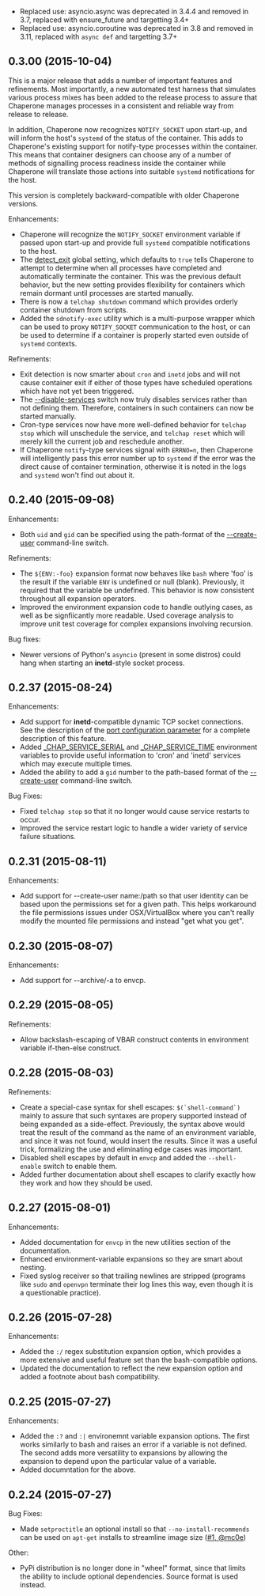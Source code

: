 
- Replaced use: asyncio.async was deprecated in 3.4.4 and removed in 3.7, replaced with ensure_future and targetting 3.4+
- Replaced use: asyncio.coroutine was deprecated in 3.8 and removed in 3.11, replaced with `async def` and targetting 3.7+

## 0.3.00 (2015-10-04)

This is a major release that adds a number of important features and refinements.   Most importantly, a new automated test harness that simulates various process mixes has been added to the release process to assure that Chaperone manages processes in a consistent and reliable way from release to release.

In addition, Chaperone now recognizes `NOTIFY_SOCKET` upon start-up, and will inform the host's `systemd` of the status of the container.   This adds to Chaperone's existing support for notify-type processes within the container.  This means that container designers can choose any of a number of methods of signalling process readiness inside the container while Chaperone will translate those actions into suitable `systemd` notifications for the host.

This version is completely backward-compatible with older Chaperone versions.

Enhancements:

- Chaperone will recognize the `NOTIFY_SOCKET` environment variable if passed upon start-up and provide full `systemd` compatible notifications to the host.
- The [detect_exit](http://garywiz.github.io/chaperone/ref/config-global.html#settings-detect-exit) global setting, which defaults to `true` tells Chaperone to attempt to determine when all processes have completed and automatically terminate the container.  This was the previous default behavior, but the new setting provides flexibility for containers which remain dormant until processes are started manually.
- There is now a `telchap shutdown` command which provides orderly container shutdown from scripts.
- Added the `sdnotify-exec` utility which is a multi-purpose wrapper which can be used to proxy `NOTIFY_SOCKET` communication to the host, or can be used to determine if a container is properly started even outside of `systemd` contexts.

Refinements:

- Exit detection is now smarter about `cron` and `inetd` jobs and will not cause container exit if either of those types have scheduled operations which have not yet been triggered.
- The [--disable-services](http://garywiz.github.io/chaperone/ref/command-line.html#option-disable-services) switch now truly disables services rather than not defining them.  Therefore, containers in such containers can now be started manually.
- Cron-type services now have more well-defined behavior for `telchap stop` which will unschedule the service, and `telchap reset` which will merely kill the current job and reschedule another.
- If Chaperone `notify`-type services signal with `ERRNO=n`, then Chaperone will intelligently pass this error number up to `systemd` if the error was the direct cause of container termination, otherwise it is noted in the logs and `systemd` won't find out about it.

## 0.2.40 (2015-09-08)

Enhancements:

- Both `uid` and `gid` can be specified using the path-format of the [--create-user](http://garywiz.github.io/chaperone/ref/command-line.html#option-create-user) command-line switch.

Refinements:

- The `${ENV:-foo}` expansion format now behaves like `bash` where 'foo' is the result if the variable `ENV` is undefined or null (blank).  Previously, it required that the variable be undefined.  This behavior is now consistent throughout all expansion operators.
- Improved the environment expansion code to handle outlying cases, as well as be signfiicantly more readable.  Used coverage analysis to improve unit test coverage for complex expansions involving recursion.

Bug fixes:

- Newer versions of Python's `asyncio` (present in some distros) could hang when starting an **inetd**-style socket process.

## 0.2.37 (2015-08-24)

Enhancements:

- Add support for **inetd**-compatible dynamic TCP socket connections.  See the description of the [port configuration parameter](http://garywiz.github.io/chaperone/ref/config-service.html#service-port) for a complete description of this feature.
- Added [_CHAP_SERVICE_SERIAL](http://garywiz.github.io/chaperone/ref/env.html#env-chap-service-serial) and [_CHAP_SERVICE_TIME](http://garywiz.github.io/chaperone/ref/env.html#env-chap-service-time) environment variables to provide useful information to 'cron' and 'inetd' services which may execute multiple times.
- Added the ability to add a `gid` number to the path-based format of the [--create-user](http://garywiz.github.io/chaperone/ref/command-line.html#option-create-user) command-line switch.

Bug Fixes:

- Fixed `telchap stop` so that it no longer would cause service restarts to occur.
- Improved the service restart logic to handle a wider variety of service failure situations.

## 0.2.31 (2015-08-11)

Enhancements:

- Add support for --create-user name:/path so that user identity can be based upon
  the permissions set for a given path.  This helps workaround the file permissions
  issues under OSX/VirtualBox where you can't really modify the mounted file
  permissions and instead "get what you get".

## 0.2.30 (2015-08-07)

Enhancements:

- Add support for --archive/-a to envcp.

## 0.2.29 (2015-08-05)

Refinements:

- Allow backslash-escaping of VBAR construct contents in environment variable
  if-then-else construct.

## 0.2.28 (2015-08-03)

Refinements:

- Create a special-case syntax for shell escapes: ``$(`shell-command`)`` mainly to
  assure that such syntaxes are propery supported instead of being expanded as a
  side-effect.  Previously, the syntax above would treat the result of the command
  as the name of an environment variable, and since it was not found, would insert
  the results.   Since it was a useful trick, formalizing the use and eliminating
  edge cases was important.
- Disabled shell escapes by default in ``envcp`` and added the ``--shell-enable``
  switch to enable them.
- Added further documentation about shell escapes to clarify exactly how they
  work and how they should be used.

## 0.2.27 (2015-08-01)

Enhancements:

- Added documentation for ``envcp`` in the new utilities section of the documentation.
- Enhanced environment-variable expansions so they are smart about nesting.
- Fixed syslog receiver so that trailing newlines are stripped (programs like ``sudo``
  and ``openvpn`` terminate their log lines this way, even though it is a questionable
  practice).

## 0.2.26 (2015-07-28)

Enhancements:

- Added the ``:/`` regex substitution expansion option, which provides a more extensive and useful
  feature set than the bash-compatible options.
- Updated the documentation to reflect the new expansion option and added a footnote about
  bash compatibility.

## 0.2.25 (2015-07-27)

Enhancements:

 - Added the ``:?`` and ``:|`` environemnt variable expansion options.  The first works similarly
   to bash and raises an error if a variable is not defined.  The second adds more versatility to
   expansions by allowing the expansion to depend upon the particular value of a variable.
-  Added documntation for the above.

## 0.2.24 (2015-07-27)

Bug Fixes:

 - Made `setproctitle` an optional install so that `--no-install-recommends` can be used
   on `apt-get` installs to streamline image size ([#1, @mc0e](https://github.com/garywiz/chaperone/issues/1))

Other:

 - PyPi distribution is no longer done in "wheel" format, since that limits the ability
   to include optional dependencies.  Source format is used instead.
